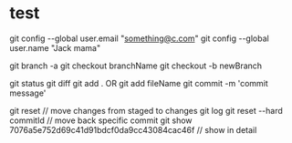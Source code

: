 # test
git config --global user.email "something@c.com"
git config --global user.name "Jack mama"

git branch -a
git checkout branchName
git checkout -b newBranch

git status
git diff
git add . OR git add fileName
git commit -m 'commit message'

git reset  // move changes from staged to changes
git log
git reset --hard commitId   // move back specific commit
git show 7076a5e752d69c41d91bdcf0da9cc43084cac46f // show in detail